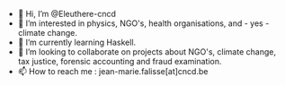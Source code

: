 - 👋 Hi, I’m @Eleuthere-cncd
- 👀 I’m interested in physics, NGO's, health organisations, and - yes - climate change.
- 🌱 I’m currently learning Haskell.
- 💞️ I’m looking to collaborate on projects about NGO's, climate change, tax justice, forensic accounting and fraud examination.
- 📫 How to reach me : jean-marie.falisse[at]cncd.be

<!---
Eleuthere-cncd/Eleuthere-cncd is a ✨ special ✨ repository because its `README.md` (this file) appears on your GitHub profile.
You can click the Preview link to take a look at your changes.
--->
